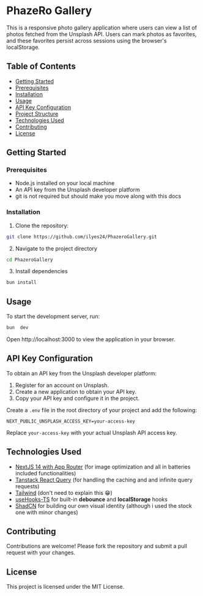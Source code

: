 # PhazeRo Gallery

This is a responsive photo gallery application where users can view a list of photos fetched from the Unsplash API. Users can mark photos as favorites, and these favorites persist across sessions using the browser's localStorage.

## Table of Contents

-   [Getting Started](#getting-started)
-   [Prerequisites](#prerequisites)
-   [Installation](#installation)
-   [Usage](#usage)
-   [API Key Configuration](#api-key-configuration)
-   [Project Structure](#project-structure)
-   [Technologies Used](#technologies-used)
-   [Contributing](#contributing)
-   [License](#license)

## Getting Started

### Prerequisites

-   Node.js installed on your local machine
-   An API key from the Unsplash developer platform
-   git is not required but should make you move along with this docs

### Installation

1. Clone the repository:

```bash
git clone https://github.com/ilyes24/PhazeroGallery.git
```

2. Navigate to the project directory

```bash
cd PhazeroGallery
```

3. Install dependencies

```bash
bun install
```

## Usage

To start the development server, run:

```bash
bun  dev
```

Open http://localhost:3000 to view the application in your browser.

## API Key Configuration

To obtain an API key from the Unsplash developer platform:

1.  Register for an account on Unsplash.
2.  Create a new application to obtain your API key.
3.  Copy your API key and configure it in the project.

Create a `.env` file in the root directory of your project and add the following:

```
NEXT_PUBLIC_UNSPLASH_ACCESS_KEY=your-access-key
```

Replace `your-access-key` with your actual Unsplash API access key.

## Technologies Used

-   [NextJS 14 with App Router](https://nextjs.org/) (for image optimization and all in batteries included functionalities)
-   [Tanstack React Query](https://tanstack.com/query/latest) (for handling the caching and and infinite query requests)
-   [Tailwind](https://tailwindcss.com/) (don't need to explain this 😁)
-   [useHooks-TS](https://usehooks-ts.com/) for built-in **debounce** and **localStorage** hooks
-   [ShadCN](https://ui.shadcn.com/) for building our own visual identity (although i used the stock one with minor changes)

## Contributing

Contributions are welcome! Please fork the repository and submit a pull request with your changes.

## License

This project is licensed under the MIT License.
